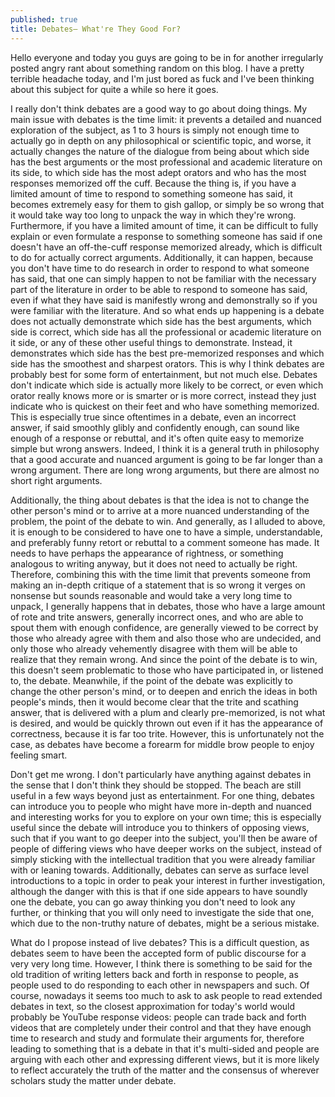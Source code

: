 ```yaml
---
published: true
title: Debates— What're They Good For?
---
```

Hello everyone and today you guys are going to be in for another irregularly posted angry rant about something random on this blog. I have a pretty terrible headache today, and I'm just bored as fuck and I've been thinking about this subject for quite a while so here it goes.

I really don't think debates are a good way to go about doing things. My main issue with debates is the time limit: it prevents a detailed and nuanced exploration of the subject, as 1 to 3 hours is simply not enough time to actually go in depth on any philosophical or scientific topic, and worse, it actually changes the nature of the dialogue from being about which side has the best arguments or the most professional and academic literature on its side, to which side has the most adept orators and who has the most responses memorized off the cuff. Because the thing is, if you have a limited amount of time to respond to something someone has said, it becomes extremely easy for them to gish gallop, or simply be so wrong that it would take way too long to unpack the way in which they're wrong. Furthermore, if you have a limited amount of time, it can be difficult to fully explain or even formulate a response to something someone has said if one doesn't have an off-the-cuff response memorized already, which is difficult to do for actually correct arguments. Additionally, it can happen, because you don't have time to do research in order to respond to what someone has said, that one can simply happen to not be familiar with the necessary part of the literature in order to be able to respond to someone has said, even if what they have said is manifestly wrong and demonstrally so if you were familiar with the literature. And so what ends up happening is a debate does not actually demonstrate which side has the best arguments, which side is correct, which side has all the professional or academic literature on it side, or any of these other useful things to demonstrate. Instead, it demonstrates which side has the best pre-memorized responses and which side has the smoothest and sharpest orators. This is why I think debates are probably best for some form of entertainment, but not much else. Debates don't indicate which side is actually more likely to be correct, or even which orator really knows more or is smarter or is more correct, instead they just indicate who is quickest on their feet and who have something memorized. This is especially true since oftentimes in a debate, even an incorrect answer, if said smoothly glibly and confidently enough, can sound like enough of a response or rebuttal, and it's often quite easy to memorize simple but wrong answers. Indeed, I think it is a general truth in philosophy that a good accurate and nuanced argument is going to be far longer than a wrong argument. There are long wrong arguments, but there are almost no short right arguments.

Additionally, the thing about debates is that the idea is not to change the other person's mind or to arrive at a more nuanced understanding of the problem, the point of the debate to win. And generally, as I alluded to above, it is enough to be considered to have one to have a simple, understandable, and preferably funny retort or rebuttal to a comment someone has made. It needs to have perhaps the appearance of rightness, or something analogous to writing anyway, but it does not need to actually be right. Therefore, combining this with the time limit that prevents someone from making an in-depth critique of a statement that is so wrong it verges on nonsense but sounds reasonable and would take a very long time to unpack, I generally happens that in debates, those who have a large amount of rote and trite answers, generally incorrect ones, and who are able to spout them with enough confidence, are generally viewed to be correct by those who already agree with them and also those who are undecided, and only those who already vehemently disagree with them will be able to realize that they remain wrong. And since the point of the debate is to win, this doesn't seem problematic to those who have participated in, or listened to, the debate. Meanwhile, if the point of the debate was explicitly to change the other person's mind, or to deepen and enrich the ideas in both people's minds, then it would become clear that the trite and scathing answer, that is delivered with a plum and clearly pre-memorized, is not what is desired, and would be quickly thrown out even if it has the appearance of correctness, because it is far too trite. However, this is unfortunately not the case, as debates have become a forearm for middle brow people to enjoy feeling smart.

Don't get me wrong. I don't particularly have anything against debates in the sense that I don't think they should be stopped. The beach are still useful in a few ways beyond just as entertainment. For one thing, debates can introduce you to people who might have more in-depth and nuanced and interesting works for you to explore on your own time; this is especially useful since the debate will introduce you to thinkers of opposing views, such that if you want to go deeper into the subject, you'll then be aware of people of differing views who have deeper works on the subject, instead of simply sticking with the intellectual tradition that you were already familiar with or leaning towards. Additionally, debates can serve as surface level introductions to a topic in order to peak your interest in further investigation, although the danger with this is that if one side appears to have soundly one the debate, you can go away thinking you don't need to look any further, or thinking that you will only need to investigate the side that one, which due to the non-truthy nature of debates, might be a serious mistake.

What do I propose instead of live debates? This is a difficult question, as debates seem to have been the accepted form of public discourse for a very very long time. However, I think there is something to be said for the old tradition of writing letters back and forth in response to people, as people used to do responding to each other in newspapers and such. Of course, nowadays it seems too much to ask to ask people to read extended debates in text, so the closest approximation for today's world would probably be YouTube response videos: people can trade back and forth videos that are completely under their control and that they have enough time to research and study and formulate their arguments for, therefore leading to something that is a debate in that it's multi-sided and people are arguing with each other and expressing different views, but it is more likely to reflect accurately the truth of the matter and the consensus of wherever scholars study the matter under debate.